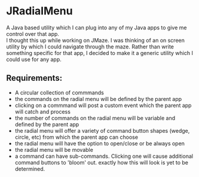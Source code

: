 # JRadialMenu
A Java based utility which I can plug into any of my Java apps to give me control over that app.  
I thought this up while working on JMaze.  I was thinking of an on screen utility by which I could navigate through 
the maze. Rather than write something specific for that app, I decided to make it a generic utility which I could
use for any app.  

## Requirements: 

* A circular collection of commmands
* the commands on the radial menu will be defined by the parent app
* clicking on a commmand will post a custom event which the parent app will catch and process
* the number of commands on the radial menu will be variable and defined by the parent app
* the radial menu will offer a variety of command button shapes (wedge, circle, etc) from which the parent app can choose
* the radial menu will have the option to open/close or be always open
* the radial menu will be movable
* a command can have sub-commands.  Clicking one will cause additional command buttons to 'bloom' out.  exactly how
this will look is yet to be determined.
